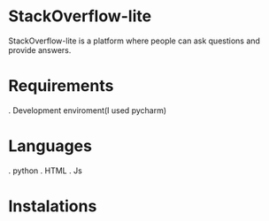 # StackOverflow-lite
StackOverflow-lite is a platform where people can ask questions and provide answers.


# Requirements
. Development enviroment(I used pycharm)

# Languages
. python
. HTML
. Js
# Instalations
